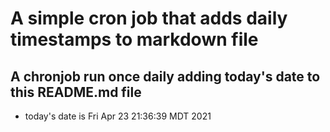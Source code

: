 A simple cron job that adds daily timestamps to markdown file
============================================================
## A chronjob run once daily adding today's date to this README.md file
* today's date is Fri Apr 23 21:36:39 MDT 2021
